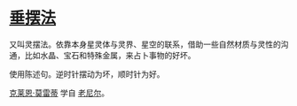 # [垂摆法](../仪式及秘术/垂摆法.md)

又叫灵摆法。依靠本身星灵体与灵界、星空的联系，借助一些自然材质与灵性的沟通，比如水晶、宝石和特殊金属，来占卜事物的好坏。

使用陈述句。逆时针摆动为坏，顺时针为好。

[克莱恩·莫雷蒂](../人物/克莱恩·莫雷蒂.md) 学自 [老尼尔](../人物/老尼尔.md)。
